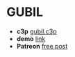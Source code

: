 # GUBIL

* **c3p** [gubil.c3p](source/c3p/gubil.c3p)
* **demo** [link](demo)
* **Patreon** [free post](https://www.patreon.com/posts/genetic-hello-48614130)
